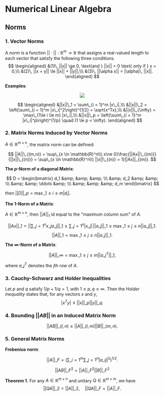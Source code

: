 # Numerical Linear Algebra

## Norms

### 1. Vector Norms

A <i>norm</i> is a function $||\cdot||: \mathbb{R}^m \to \mathbb{R}$ that assigns a real-valued length to each vector that satisfy the following three conditions.
$$
\begin{aligned}
&(1)\, ||x|| \ge 0, \text{and } ||x|| = 0 \text{ only if } x = 0,\\\
&(2)\, ||x + y|| \le ||x|| + ||y||,\\\
&(3)\, ||\alpha x|| = |\alpha|\, ||x||.
\end{aligned}
$$

**Examples**:

<p style="text-align:center"><img src="./norms.png"/> 

$$
\begin{aligned}
&||x||\_1 = \sum\_{i = 1}^m |x\_i|,\\\
&||x||\_2 = \left(\sum\_{i = 1}^m |x\_i|^2\right)^{1/2} = \sqrt{x^Tx},\\\
&||x||\_{\infty} = \max\_{1\le i \le m} |x\_i|,\\\
&||x||\_p = \left(\sum\_{i = 1}^m |x\_i|^p\right)^{1/p} \quad (1 \le p < \infty).
\end{aligned}
$$

### 2. Matrix Norms Induced by Vector Norms

$A \in \mathbb{R}^{m \times n}$, the matrix norm can be defined:

$$
||A||\_{(m,n)} = \sup\_{x \in \mathbb{R}^n\\\ x\ne 0}\frac{||Ax||\_{(m)}}{||x||\_{(n)}} = \sup\_{x \in \mathbb{R}^n\\\ ||x||\_{(n)} = 1}||Ax||_{(m)}.
$$

**The $p$-Norm of a diagonal Matrix**:

$$
D = \begin{bmatrix} 
d_1 &amp; &amp; &amp; \\\
&amp; d_2 &amp; &amp; \\\
&amp; &amp; \ddots &amp; \\\
&amp; &amp; &amp; d_m 
\end{bmatrix}
$$

then $||D||\_p = \max\_{1\le i \le m}|d_i|$.

**The $1$-Norm of a Matrix**:

$A \in \mathbb{R}^{m \times n}$, then $||A||_1$ id equal to the "maximum column sum" of $A$.

$$
||Ax||\_1 = ||\sum\_{j = 1}^n x\_ja\_j||\_1 \le \sum\_{j = 1}^n |x\_j|\, ||a\_j||\_1 \le \max\_{1\le j \le n} ||a\_j||\_1.
$$

$$||A||\_1 = \max\_{1\le j \le n} ||a\_j||\_1.$$

**The $\infty$-Norm of a Matrix**:

$$||A||\_{\infty} = \max\_{1\le j \le m} ||a\_j^T||\_1,$$

where $a\_j^T$ denotes the $j$th row of $A$.

### 3. Cauchy-Schwarz and Holder Inequalities

Let $p$ and $q$ satisfy $1/p + 1/q = 1,$ with $1\le p,q \le \infty$. Then the <i>Holder inequality</i> states that, for any vectors $x$ and $y$,
$$
|x^Ty| \le ||x||\_p||y||\_q.
$$

### 4. Bounding $||AB||$ in an Induced Matrix Norm

$$
||AB||\_{(l,n)} \le ||A||\_{(l,m)}||B||\_{(m,n)}.
$$

### 5. General Matrix Norms

**Frobenius norm**:

$$
||A||\_F = \left(\sum\_{i=1}^m\sum\_{j=1}^n |a\_{ij}|^2\right)^{1/2}.
$$

$$
||AB||\_F^2 = ||A||\_F^2 ||B||\_F^2
$$

**Theorem 1.** For any $A \in \mathbb{R}^{m \times n}$ and unitary $Q \in \mathbb{R}^{m \times m}$, we have
$$
||QA||\_2 = ||A||\_2, \quad ||QA||\_F = ||A||\_F.
$$






















